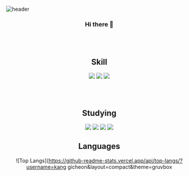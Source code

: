 <!-- 헤더 -->
![header](https://capsule-render.vercel.app/api?type=shark&color=auto&height=300&section=header&text=Gicheon's%20GitHub&fontSize=90)

<div align = center>

  ### Hi there 👋
  <br><br>

## Skill

<img src="https://img.shields.io/badge/React-61DAFB?style=flat&logo=React&logoColor=white"/>
<img src="https://img.shields.io/badge/JavaScript-F7DF1E?style=flat&logo=JavaScript&logoColor=white"/>
<img src="https://img.shields.io/badge/Java-007396?style=flat&logo=Java&logoColor=white"/>


<br><br>

## Studying

<img src="https://img.shields.io/badge/Spring-6DB33F?style=flat&logo=Spring&logoColor=white"/>
<img src="https://img.shields.io/badge/Spring Boot-6DB33F?style=flat&logo=springboot&logoColor=white"/>
<img src="https://img.shields.io/badge/Redux-764ABC?style=flat&logo=Redux&logoColor=white"/>
<img src="https://img.shields.io/badge/NodeJS-339933?style=flat&logo=nodedotjs&logoColor=white"/>

## Languages

![Top Langs](https://github-readme-stats.vercel.app/api/top-langs/?username=kang gicheon&layout=compact&theme=gruvbox

</div>



<!--
**kang-gicheon/kang-gicheon** is a ✨ _special_ ✨ repository because its `README.md` (this file) appears on your GitHub profile.

Here are some ideas to get you started:

- 🔭 I’m currently working on ...
- 🌱 I’m currently learning ...
- 👯 I’m looking to collaborate on ...
- 🤔 I’m looking for help with ...
- 💬 Ask me about ...
- 📫 How to reach me: ...
- 😄 Pronouns: ...
- ⚡ Fun fact: ...
-->
